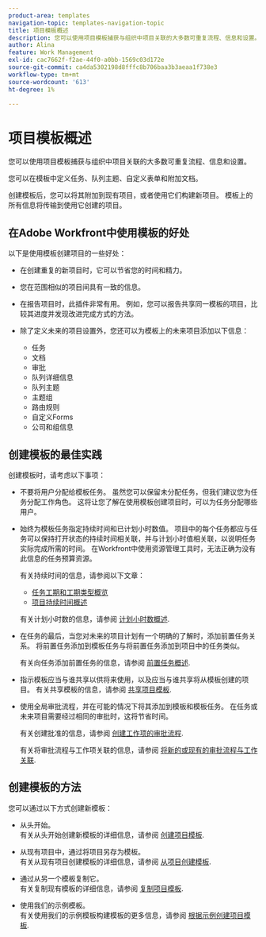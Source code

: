 ```yaml
---
product-area: templates
navigation-topic: templates-navigation-topic
title: 项目模板概述
description: 您可以使用项目模板捕获与组织中项目关联的大多数可重复流程、信息和设置。
author: Alina
feature: Work Management
exl-id: cac7662f-f2ae-44f0-a0bb-1569c03d172e
source-git-commit: ca4da5302198d8fffc8b706baa3b3aeaa1f738e3
workflow-type: tm+mt
source-wordcount: '613'
ht-degree: 1%

---
```


# 项目模板概述

<!-- Audited: 12/2023 -->

您可以使用项目模板捕获与组织中项目关联的大多数可重复流程、信息和设置。

您可以在模板中定义任务、队列主题、自定义表单和附加文档。

创建模板后，您可以将其附加到现有项目，或者使用它们构建新项目。 模板上的所有信息将传输到使用它创建的项目。

## 在Adobe Workfront中使用模板的好处

以下是使用模板创建项目的一些好处：

* 在创建重复的新项目时，它可以节省您的时间和精力。
* 您在范围相似的项目间具有一致的信息。
* 在报告项目时，此插件非常有用。 例如，您可以报告共享同一模板的项目，比较其进度并发现改进完成方式的方法。
* 除了定义未来的项目设置外，您还可以为模板上的未来项目添加以下信息：

   * 任务
   * 文档
   * 审批
   * 队列详细信息
   * 队列主题
   * 主题组
   * 路由规则
   * 自定义Forms
   * 公司和组信息

## 创建模板的最佳实践

<!--
<p data-mc-conditions="QuicksilverOrClassic.Draft mode">(NOTE:this is not an extensive list, but we are updating it as we go.)</p>
-->

创建模板时，请考虑以下事项：

* 不要将用户分配给模板任务。 虽然您可以保留未分配任务，但我们建议您为任务分配工作角色。 这将让您了解在使用模板创建项目时，可以为任务分配哪些用户。
* 始终为模板任务指定持续时间和已计划小时数值。 项目中的每个任务都应与任务可以保持打开状态的持续时间相关联，并与计划小时值相关联，以说明任务实际完成所需的时间。 在Workfront中使用资源管理工具时，无法正确为没有此信息的任务预算资源。

  有关持续时间的信息，请参阅以下文章：

   * [任务工期和工期类型概览](../../../manage-work/tasks/taskdurtn/task-duration-and-duration-type.md)
   * [项目持续时间概述](../../../manage-work/projects/planning-a-project/project-duration.md)

  有关计划小时数的信息，请参阅 [计划小时数概述](../../../manage-work/tasks/task-information/planned-hours.md).

* 在任务的最后，当您对未来的项目计划有一个明确的了解时，添加前置任务关系。 将前置任务添加到模板任务与将前置任务添加到项目中的任务类似。

  有关向任务添加前置任务的信息，请参阅 [前置任务概述](../../../manage-work/tasks/use-prdcssrs/predecessors-overview.md).

* 指示模板应当与谁共享以供将来使用，以及应当与谁共享将从模板创建的项目。 有关共享模板的信息，请参阅 [共享项目模板](../../../manage-work/projects/create-and-manage-templates/share-project-template.md).
* 使用全局审批流程，并在可能的情况下将其添加到模板和模板任务。 在任务或未来项目需要经过相同的审批时，这将节省时间。

  有关创建批准的信息，请参阅 [创建工作项的审批流程](../../../administration-and-setup/customize-workfront/configure-approval-milestone-processes/create-approval-processes.md).

  有关将审批流程与工作项关联的信息，请参阅 [将新的或现有的审批流程与工作关联](../../../review-and-approve-work/manage-approvals/associate-approval-with-work.md).

## 创建模板的方法

您可以通过以下方式创建新模板：

* 从头开始。\
  有关从头开始创建新模板的详细信息，请参阅 [创建项目模板](../../../manage-work/projects/create-and-manage-templates/create-template.md).

* 从现有项目中，通过将项目另存为模板。\
  有关从现有项目创建模板的详细信息，请参阅 [从项目创建模板](../../../manage-work/projects/create-and-manage-templates/create-template-from-project.md).

* 通过从另一个模板复制它。\
  有关复制现有模板的详细信息，请参阅 [复制项目模板](../../../manage-work/projects/create-and-manage-templates/copy-template.md).

* 使用我们的示例模板。\
  有关使用我们的示例模板构建模板的更多信息，请参阅 [根据示例创建项目模板](../../../manage-work/projects/create-and-manage-templates/create-templates-from-examples.md).
